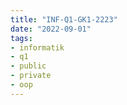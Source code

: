 ```yaml
---
title: "INF-Q1-GK1-2223"
date: "2022-09-01"
tags:
- informatik
- q1
- public
- private
- oop
---
```

